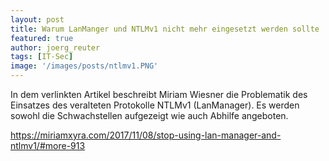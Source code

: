 ```yaml
---
layout: post
title: Warum LanManger und NTLMv1 nicht mehr eingesetzt werden sollte
featured: true
author: joerg_reuter
tags: [IT-Sec]
image: '/images/posts/ntlmv1.PNG'
---
```

In dem verlinkten Artikel beschreibt Miriam Wiesner die Problematik des Einsatzes des veralteten Protokolle NTLMv1 (LanManager). Es werden sowohl die Schwachstellen aufgezeigt wie auch Abhilfe angeboten.

<https://miriamxyra.com/2017/11/08/stop-using-lan-manager-and-ntlmv1/#more-913>
